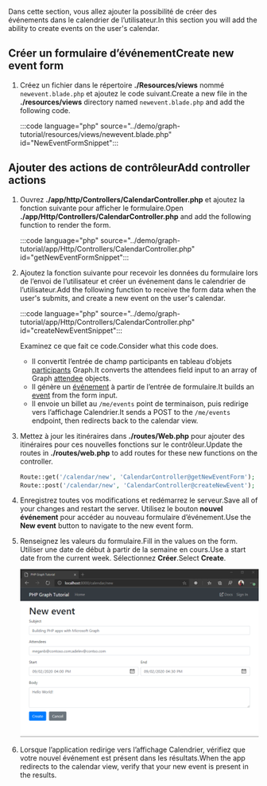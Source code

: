 <!-- markdownlint-disable MD002 MD041 -->

<span data-ttu-id="76526-101">Dans cette section, vous allez ajouter la possibilité de créer des événements dans le calendrier de l’utilisateur.</span><span class="sxs-lookup"><span data-stu-id="76526-101">In this section you will add the ability to create events on the user's calendar.</span></span>

## <a name="create-new-event-form"></a><span data-ttu-id="76526-102">Créer un formulaire d’événement</span><span class="sxs-lookup"><span data-stu-id="76526-102">Create new event form</span></span>

1. <span data-ttu-id="76526-103">Créez un fichier dans le répertoire **./Resources/views** nommé `newevent.blade.php` et ajoutez le code suivant.</span><span class="sxs-lookup"><span data-stu-id="76526-103">Create a new file in the **./resources/views** directory named `newevent.blade.php` and add the following code.</span></span>

    :::code language="php" source="../demo/graph-tutorial/resources/views/newevent.blade.php" id="NewEventFormSnippet":::

## <a name="add-controller-actions"></a><span data-ttu-id="76526-104">Ajouter des actions de contrôleur</span><span class="sxs-lookup"><span data-stu-id="76526-104">Add controller actions</span></span>

1. <span data-ttu-id="76526-105">Ouvrez **./app/http/Controllers/CalendarController.php** et ajoutez la fonction suivante pour afficher le formulaire.</span><span class="sxs-lookup"><span data-stu-id="76526-105">Open **./app/Http/Controllers/CalendarController.php** and add the following function to render the form.</span></span>

    :::code language="php" source="../demo/graph-tutorial/app/Http/Controllers/CalendarController.php" id="getNewEventFormSnippet":::

1. <span data-ttu-id="76526-106">Ajoutez la fonction suivante pour recevoir les données du formulaire lors de l’envoi de l’utilisateur et créer un événement dans le calendrier de l’utilisateur.</span><span class="sxs-lookup"><span data-stu-id="76526-106">Add the following function to receive the form data when the user's submits, and create a new event on the user's calendar.</span></span>

    :::code language="php" source="../demo/graph-tutorial/app/Http/Controllers/CalendarController.php" id="createNewEventSnippet":::

    <span data-ttu-id="76526-107">Examinez ce que fait ce code.</span><span class="sxs-lookup"><span data-stu-id="76526-107">Consider what this code does.</span></span>

    - <span data-ttu-id="76526-108">Il convertit l’entrée de champ participants en tableau d’objets [participants](https://docs.microsoft.com/graph/api/resources/attendee?view=graph-rest-1.0) Graph.</span><span class="sxs-lookup"><span data-stu-id="76526-108">It converts the attendees field input to an array of Graph [attendee](https://docs.microsoft.com/graph/api/resources/attendee?view=graph-rest-1.0) objects.</span></span>
    - <span data-ttu-id="76526-109">Il génère un [événement](https://docs.microsoft.com/graph/api/resources/event?view=graph-rest-1.0) à partir de l’entrée de formulaire.</span><span class="sxs-lookup"><span data-stu-id="76526-109">It builds an [event](https://docs.microsoft.com/graph/api/resources/event?view=graph-rest-1.0) from the form input.</span></span>
    - <span data-ttu-id="76526-110">Il envoie un billet au `/me/events` point de terminaison, puis redirige vers l’affichage Calendrier.</span><span class="sxs-lookup"><span data-stu-id="76526-110">It sends a POST to the `/me/events` endpoint, then redirects back to the calendar view.</span></span>

1. <span data-ttu-id="76526-111">Mettez à jour les itinéraires dans **./routes/Web.php** pour ajouter des itinéraires pour ces nouvelles fonctions sur le contrôleur.</span><span class="sxs-lookup"><span data-stu-id="76526-111">Update the routes in **./routes/web.php** to add routes for these new functions on the controller.</span></span>

    ```php
    Route::get('/calendar/new', 'CalendarController@getNewEventForm');
    Route::post('/calendar/new', 'CalendarController@createNewEvent');
    ```

1. <span data-ttu-id="76526-112">Enregistrez toutes vos modifications et redémarrez le serveur.</span><span class="sxs-lookup"><span data-stu-id="76526-112">Save all of your changes and restart the server.</span></span> <span data-ttu-id="76526-113">Utilisez le bouton **nouvel événement** pour accéder au nouveau formulaire d’événement.</span><span class="sxs-lookup"><span data-stu-id="76526-113">Use the **New event** button to navigate to the new event form.</span></span>

1. <span data-ttu-id="76526-114">Renseignez les valeurs du formulaire.</span><span class="sxs-lookup"><span data-stu-id="76526-114">Fill in the values on the form.</span></span> <span data-ttu-id="76526-115">Utiliser une date de début à partir de la semaine en cours.</span><span class="sxs-lookup"><span data-stu-id="76526-115">Use a start date from the current week.</span></span> <span data-ttu-id="76526-116">Sélectionnez **Créer**.</span><span class="sxs-lookup"><span data-stu-id="76526-116">Select **Create**.</span></span>

    ![Capture d’écran du nouveau formulaire d’événement](images/create-event-01.png)

1. <span data-ttu-id="76526-118">Lorsque l’application redirige vers l’affichage Calendrier, vérifiez que votre nouvel événement est présent dans les résultats.</span><span class="sxs-lookup"><span data-stu-id="76526-118">When the app redirects to the calendar view, verify that your new event is present in the results.</span></span>
